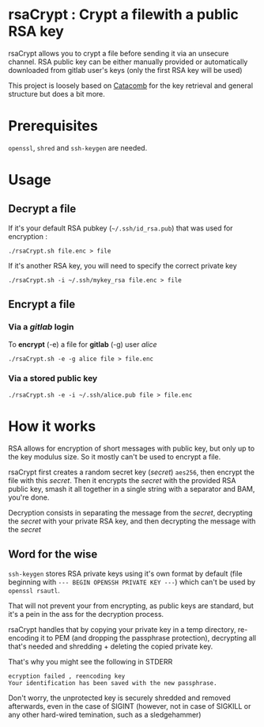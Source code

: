 # rsaCrypt : Crypt a filewith a public RSA key

rsaCrypt allows you to crypt a file before sending it via an unsecure channel. RSA public key can be either manually provided or automatically downloaded from gitlab user's keys (only the first RSA key will be used)

This project is loosely based on [Catacomb](https://github.com/twe4ked/catacomb) for the key retrieval and general structure but does a bit more.

# Prerequisites

`openssl`, `shred` and `ssh-keygen` are needed.

# Usage 

## Decrypt a file 

If it's your default RSA pubkey (`~/.ssh/id_rsa.pub`) that was used for encryption :

`./rsaCrypt.sh file.enc > file`

If it's another RSA key, you will need to specify the correct private key 

`./rsaCrypt.sh -i ~/.ssh/mykey_rsa file.enc > file`

## Encrypt a file

### Via a _gitlab_ login

To **encrypt** (-e) a file for **gitlab** (-g) user _alice_

`./rsaCrypt.sh -e -g alice file > file.enc`

### Via a stored public key

`./rsaCrypt.sh -e -i ~/.ssh/alice.pub file > file.enc`

# How it works

RSA allows for encryption of short messages with public key, but only up to the key modulus size. So it mostly can't be used to encrypt a file.

rsaCrypt first creates a random secret key (_secret_) `aes256`, then encrypt the file with this _secret_. Then it encrypts the _secret_ with the provided RSA public key, smash it all together in a single string with a separator and BAM, you're done.

Decryption consists in separating the message from the _secret_, decrypting the _secret_ with your private RSA key, and then decrypting the message with the _secret_

## Word for the wise

`ssh-keygen` stores RSA private keys using it's own format by default (file beginning with `--- BEGIN OPENSSH PRIVATE KEY ---`) which can't be used by `openssl rsautl`.

That will not prevent your from encrypting, as public keys are standard, but it's a pein in the ass for the decryption process.

rsaCrypt handles that by copying your private key in a temp directory, re-encoding it to PEM (and dropping the passphrase protection), decrypting all that's needed and shredding + deleting the copied private key.

That's why you might see the following in STDERR 
```
ecryption failed , reencoding key
Your identification has been saved with the new passphrase.
```

Don't worry, the unprotected key is securely shredded and removed afterwards, even in the case of SIGINT (however, not in case of SIGKILL or any other hard-wired temination, such as a sledgehammer)
